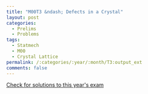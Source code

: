 ```yaml
---
title: "M00T3 &ndash; Defects in a Crystal"
layout: post
categories:
  - Prelims
  - Problems
tags:
  - Statmech
  - M00
  - Crystal Lattice
permalink: /:categories/:year/:month/T3:output_ext
comments: false
---
```

<object data="2000M3T.pdf" type="application/pdf" width="100%" height="500"></object>
<div class="message"><a href='https://princetonprelim.com/prelim/5/'>Check for solutions to this year's exam</a></div>